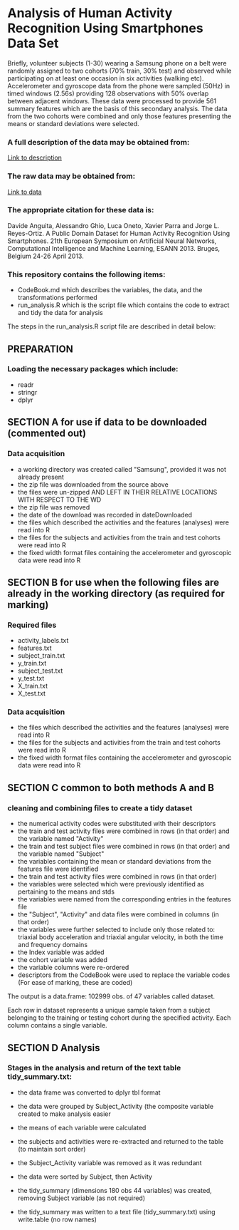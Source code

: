 Analysis of Human Activity Recognition Using Smartphones Data Set
===================================================================

Briefly, volunteer subjects (1-30) wearing a Samsung phone on a belt were randomly assigned
to two cohorts (70% train, 30% test) and observed while participating on at least one occasion 
in six activities (walking etc). Accelerometer and gyroscope data from the phone were sampled (50Hz) 
in timed windows (2.56s) providing 128 observations with 50% overlap between adjacent windows. 
These data were processed to provide 561 summary features which are the basis of this secondary analysis. 
The data from the two cohorts were combined and only those features presenting the means or 
standard deviations were selected.

### A full description of the data may be obtained from:

[Link to description](http://archive.ics.uci.edu/ml/datasets/Human+Activity+Recognition+Using+Smartphones)

### The raw data may be obtained from:

[Link to data](https://d396qusza40orc.cloudfront.net/getdata%2Fprojectfiles%2FUCI%20HAR%20Dataset.zip)

### The appropriate citation for these data is:

Davide Anguita, Alessandro Ghio, Luca Oneto, Xavier Parra and Jorge L. Reyes-Ortiz.
A Public Domain Dataset for Human Activity Recognition Using Smartphones.
21th European Symposium on Artificial Neural Networks, Computational Intelligence and Machine Learning, ESANN 2013.
Bruges, Belgium 24-26 April 2013.

### This repository contains the following items:

* CodeBook.md which describes the variables, the data, and the transformations performed
* run_analysis.R which is the script file which contains the code to extract and tidy the data for analysis

The steps in the run_analysis.R script file are described in detail below:

## PREPARATION
### Loading the necessary packages which include:
* readr
* stringr
* dplyr

## SECTION A for use if data to be downloaded (commented out)
### Data acquisition 

* a working directory was created called "Samsung", provided it was not already present
* the zip file was downloaded from the source above
* the files were un-zipped AND LEFT IN THEIR RELATIVE LOCATIONS WITH RESPECT TO THE WD
* the zip file was removed
* the date of the download was recorded in dateDownloaded
* the files which described the activities and the features (analyses) were read into R 
* the files for the subjects and activities from the train and test cohorts were read into R
* the fixed width format files containing the accelerometer and gyroscopic data were read into R

## SECTION B for use when the following files are already in the working directory (as required for marking)
### Required files
* activity_labels.txt
* features.txt
* subject_train.txt
* y_train.txt
* subject_test.txt
* y_test.txt
* X_train.txt
* X_test.txt

### Data acquisition
* the files which described the activities and the features (analyses) were read into R 
* the files for the subjects and activities from the train and test cohorts were read into R
* the fixed width format files containing the accelerometer and gyroscopic data were read into R

## SECTION C common to both methods A and B
### cleaning and combining files to create a tidy dataset

* the numerical activity codes were substituted with their descriptors
* the train and test activity files were combined in rows (in that order) and the variable named "Activity"
* the train and test subject files were combined in rows (in that order) and the variable named "Subject" 
* the variables containing the mean or standard deviations from the features file were identified
* the train and test activity files were combined in rows (in that order)
* the variables were selected which were previously identified as pertaining to the means and stds
* the variables were named from the corresponding entries in the features file
* the "Subject", "Activity" and data files were combined in columns (in that order)
* the variables were further selected to include only those related to:
		triaxial body acceleration and
		triaxial angular velocity, in both the time and frequency domains
* the Index variable was added
* the cohort variable was added
* the variable columns were re-ordered
* descriptors from the CodeBook were used to replace the variable codes (For ease of marking, these are coded)

The output is a data.frame: 102999 obs. of 47 variables called dataset.

Each row in dataset represents a unique sample taken from a subject 
belonging to the training or testing cohort during the specified activity.
Each column contains a single variable.

## SECTION D Analysis
### Stages in the analysis and return of the text table tidy_summary.txt:

* the data frame was converted to dplyr tbl format   
* the data were grouped by Subject_Activity (the composite variable created to make analysis easier

* the means of each variable were calculated
* the subjects and activities were re-extracted and returned to the table (to maintain sort order)
* the Subject_Activity variable was removed as it was redundant
* the data were sorted by Subject, then Activity
* the tidy_summary (dimensions 180 obs  44 variables) was created, removing Subject variable (as not required)
* the tidy_summary was written to a text file (tidy_summary.txt) using write.table (no row names)





